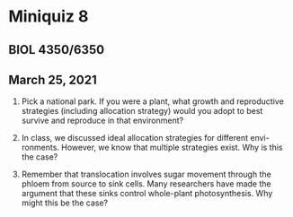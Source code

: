 # Miniquiz 8
## BIOL 4350/6350
## March 25, 2021

1. Pick a national park. If you were a plant, what growth and reproductive strategies (including allocation strategy)
would you adopt to best survive and reproduce in that environment?

2. In class, we discussed ideal allocation strategies for different envi- ronments. 
However, we know that multiple strategies exist. Why is this the case?

3. Remember that translocation involves sugar movement through the phloem from source to sink cells. 
Many researchers have made the argument that these sinks control whole-plant photosynthesis. 
Why might this be the case?